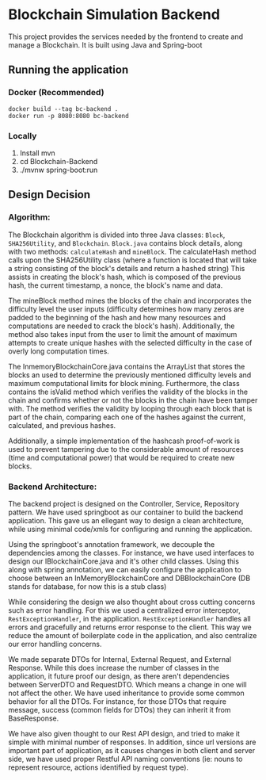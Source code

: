 # Blockchain Simulation Backend
This project provides the services needed by the frontend to create and
manage a Blockchain. It is built using Java and Spring-boot

## Running the application
### Docker (Recommended)
```
docker build --tag bc-backend .
docker run -p 8080:8080 bc-backend
```

### Locally
1. Install mvn 
2. cd Blockchain-Backend
3. ./mvnw spring-boot:run

## Design Decision
### Algorithm:

The Blockchain algorithm is divided into three Java classes: `Block`, `SHA256Utility`, and `Blockchain`.
`Block.java` contains block details, along with two methods: `calculateHash` and `mineBlock`.
The calculateHash method calls upon the SHA256Utility class 
(where a function is located that will take a string consisting of the block's details and return a hashed string)
This assists in creating the block's hash, which is composed of the previous hash, the current timestamp, a nonce, the block's name and data. 

The mineBlock method mines the blocks of the chain and incorporates the difficulty level the user inputs (difficulty determines how many zeros are padded to the beginning of the hash and how many resources and computations are needed to crack the block's hash).
Additionally, the method also takes input from the user to limit the amount of maximum attempts to create unique hashes with the selected difficulty in the case of overly long computation times. 

The InmemoryBlockchainCore.java contains the ArrayList that stores the blocks an used to determine the previously mentioned difficulty levels and maximum computational limits for block mining. 
Furthermore, the class contains the isValid method which verifies the validity of the blocks in the chain and confirms whether or not the blocks in the chain have been tamper with.
The method verifies the validity by looping through each block that is part of the chain, comparing each one of the hashes against the current, calculated, and previous hashes.

Additionally, a simple implementation of the hashcash proof-of-work is used to prevent tampering due to the considerable amount of resources (time and computational power) that would be required to create new blocks.

### Backend Architecture:

The backend project is designed on the Controller, Service, Repository pattern. We have used springboot as our container to build the backend application. This gave us an ellegant way to design a clean architecture, while using minimal code/xmls for configuring and running the application.

Using the springboot's annotation framework, we decouple the dependencies among the classes. For instance, we have used interfaces to design our IBlockchainCore.java and it's other child
classes. Using this along with spring annotation, we can easily configure the application to choose between an InMemoryBlockchainCore and DBBlockchainCore (DB stands for database, for now this is a stub class)

While considering the design we also thought about cross cutting concerns such as error handling. For this we used a centralized error interceptor, `RestExceptionHandler`,
in the application. `RestExceptionHandler` handles all errors and gracefully and returns error response to the client. This way we reduce the amount of boilerplate code in the application, and also centralize our error handling concerns.

We made separate DTOs for Internal, External Request, and External Response. While this does increase the number of classes in the application, it future proof our design, as there aren't dependencies between ServerDTO and RequestDTO. Which means a change in one will not affect the other. 
We have used inheritance to provide some common behavior for all the DTOs. For instance, for those DTOs that require message, success (common fields for DTOs) they can inherit it from BaseResponse.

We have also given thought to our Rest API design, and tried to make it simple with minimal number of responses. In addition, since url versions are important part of application, as it causes changes in both client and server side, we have used proper Restful API naming conventions 
(ie: nouns to represent resource, actions identified by request type).
